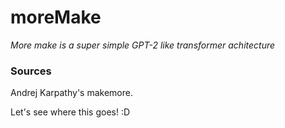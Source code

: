 # moreMake  

*More make is a super simple GPT-2 like transformer achitecture*

### Sources

Andrej Karpathy's makemore. 

Let's see where this goes! :D
